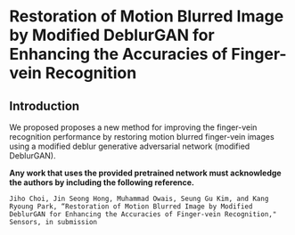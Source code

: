 # Restoration of Motion Blurred Image by Modified DeblurGAN for Enhancing the Accuracies of Finger-vein Recognition

## Introduction

We proposed proposes a new method for improving the finger-vein recognition performance by restoring motion blurred finger-vein images using a modified deblur generative adversarial network (modified DeblurGAN).

**Any work that uses the provided pretrained network must acknowledge the authors by including the following reference.**

    Jiho Choi, Jin Seong Hong, Muhammad Owais, Seung Gu Kim, and Kang Ryoung Park, “Restoration of Motion Blurred Image by Modified DeblurGAN for Enhancing the Accuracies of Finger-vein Recognition," Sensors, in submission 

<br>
